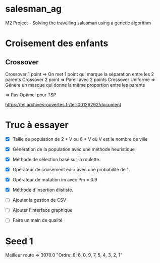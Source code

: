 # salesman_ag
M2 Project - Solving the travelling salesman using a genetic algorithm


# Croisement des enfants

## Crossover

Crossover 1 point => On met 1 point qui marque la séparation entre les 2 parents
Crossover 2 point => Pareil avec 2 points
Crossover Uniforme => Génère un masque qui donne la même proportion entre les parents

=> Pas Optimal pour TSP

https://tel.archives-ouvertes.fr/tel-00126292/document



# Truc à essayer

* [X] Taille de population de 2 * V ou 8 * V où V est le nombre de ville
* [X] Génération de la population avec une méthode heuristique
* [X] Méthode de sélection basé sur la roulette.
* [X] Opérateur de croisement edrx avec une probabilité de 1.
* [X] Opérateur de mutation im avec Pm = 0.9
* [X] Méthode d'insertion élististe.

* [ ] Ajouter la gestion de CSV
* [ ] Ajouter l'interface graphique
* [ ] Faire un main de qualité

# Seed 1

Meilleur route => 3970.0 "Ordre: 8, 6, 0, 9, 7, 5, 4, 3, 2, 1"
